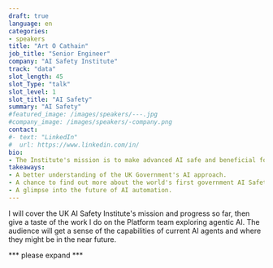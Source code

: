```yaml
---
draft: true
language: en
categories:
- speakers
title: "Art O Cathain"
job_title: "Senior Engineer"
company: "AI Safety Institute"
track: "data"
slot_length: 45
slot_Type: "talk"
slot_level: 1
slot_title: "AI Safety"
summary: "AI Safety"
#featured_image: /images/speakers/---.jpg
#company_image: /images/speakers/-company.png
contact:
#- text: "LinkedIn"
#  url: https://www.linkedin.com/in/
bio:
- The Institute's mission is to make advanced AI safe and beneficial for Britain and the world. Art works on the Platform team, providing support to their researchers. His current focus is exploring the capabilities of autonomous AI agents.
takeaways:
- A better understanding of the UK Government's AI approach.
- A chance to find out more about the world's first government AI Safety Institute.
- A glimpse into the future of AI automation.
---
```


I will cover the UK AI Safety Institute's mission and progress so far, then give a taste of the work I do on the Platform team exploring agentic AI. The audience will get a sense of the capabilities of current AI agents and where they might be in the near future.

*** please expand ***